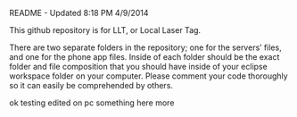 ﻿README - Updated 8:18 PM 4/9/2014

This github repository is for LLT, or Local Laser Tag.


There are two separate folders in the repository; one for the servers’ files, and one for the phone app files.
Inside of each folder should be the exact folder and file composition that you should have inside of your eclipse workspace folder on your computer. 
Please comment your code thoroughly so it can easily be comprehended by others. 

ok testing
edited on pc
something here
more